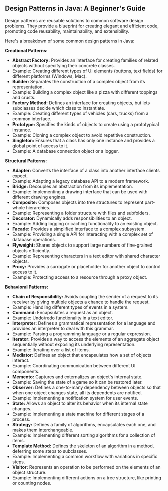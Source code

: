 ## Design Patterns in Java: A Beginner's Guide

Design patterns are reusable solutions to common software design problems. They provide a blueprint for creating elegant and efficient code, promoting code reusability, maintainability, and extensibility.

Here's a breakdown of some common design patterns in Java:

**Creational Patterns:**

* **Abstract Factory:** Provides an interface for creating families of related objects without specifying their concrete classes.
* Example: Creating different types of UI elements (buttons, text fields) for different platforms (Windows, Mac).
* **Builder:** Separates the construction of a complex object from its representation.
* Example: Building a complex object like a pizza with different toppings and crusts.
* **Factory Method:** Defines an interface for creating objects, but lets subclasses decide which class to instantiate.
* Example: Creating different types of vehicles (cars, trucks) from a common interface.
* **Prototype:** Specifies the kinds of objects to create using a prototypical instance.
* Example: Cloning a complex object to avoid repetitive construction.
* **Singleton:** Ensures that a class has only one instance and provides a global point of access to it.
* Example: A database connection object or a logger.

**Structural Patterns:**

* **Adapter:** Converts the interface of a class into another interface clients expect.
* Example: Adapting a legacy database API to a modern framework.
* **Bridge:** Decouples an abstraction from its implementation.
* Example: Implementing a drawing interface that can be used with different drawing engines.
* **Composite:** Composes objects into tree structures to represent part-whole hierarchies.
* Example: Representing a folder structure with files and subfolders.
* **Decorator:** Dynamically adds responsibilities to an object.
* Example: Adding logging or caching functionality to an existing object.
* **Facade:** Provides a simplified interface to a complex subsystem.
* Example: Providing a single API for interacting with a complex set of database operations.
* **Flyweight:** Shares objects to support large numbers of fine-grained objects efficiently.
* Example: Representing characters in a text editor with shared character objects.
* **Proxy:** Provides a surrogate or placeholder for another object to control access to it.
* Example: Protecting access to a resource through a proxy object.

**Behavioral Patterns:**

* **Chain of Responsibility:** Avoids coupling the sender of a request to its receiver by giving multiple objects a chance to handle the request.
* Example: Handling different types of events in a system.
* **Command:** Encapsulates a request as an object.
* Example: Undo/redo functionality in a text editor.
* **Interpreter:** Defines a grammatical representation for a language and provides an interpreter to deal with this grammar.
* Example: Parsing a programming language or a regular expression.
* **Iterator:** Provides a way to access the elements of an aggregate object sequentially without exposing its underlying representation.
* Example: Iterating over a list of items.
* **Mediator:** Defines an object that encapsulates how a set of objects interact.
* Example: Coordinating communication between different UI components.
* **Memento:** Captures and externalizes an object's internal state.
* Example: Saving the state of a game so it can be restored later.
* **Observer:** Defines a one-to-many dependency between objects so that when one object changes state, all its dependents are notified.
* Example: Implementing a notification system for user events.
* **State:** Allows an object to alter its behavior when its internal state changes.
* Example: Implementing a state machine for different stages of a process.
* **Strategy:** Defines a family of algorithms, encapsulates each one, and makes them interchangeable.
* Example: Implementing different sorting algorithms for a collection of items.
* **Template Method:** Defines the skeleton of an algorithm in a method, deferring some steps to subclasses.
* Example: Implementing a common workflow with variations in specific steps.
* **Visitor:** Represents an operation to be performed on the elements of an object structure.
* Example: Implementing different actions on a tree structure, like printing or counting nodes.
